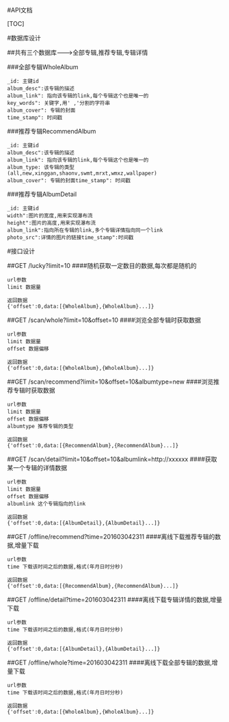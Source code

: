 #API文档


[TOC]


#数据库设计

##共有三个数据库———>全部专辑,推荐专辑,专辑详情

###全部专辑WholeAlbum
```
_id: 主键id
album_desc":该专辑的描述
album_link": 指向该专辑的link,每个专辑这个也是唯一的
key_words": 关键字,用' ,'分割的字符串
album_cover": 专辑的封面
time_stamp": 时间戳
```

###推荐专辑RecommendAlbum
```
_id: 主键id
album_desc":该专辑的描述
album_link": 指向该专辑的link,每个专辑这个也是唯一的
album_type: 该专辑的类型(all,new,xinggan,shaonv,swmt,mrxt,wmxz,wallpaper)
album_cover": 专辑的封面time_stamp": 时间戳
```


###推荐专辑AlbumDetail
```
_id: 主键id
width":图片的宽度,用来实现瀑布流
height":图片的高度,用来实现瀑布流
album_link":指向所在专辑的link,多个专辑详情指向同一个link
photo_src":详情的图片的链接time_stamp":时间戳
```



#接口设计

##GET /lucky?limit=10
####随机获取一定数目的数据,每次都是随机的
```
url参数
limit 数据量

返回数据
{'offset':0,data:[{WholeAlbum},{WholeAlbum}...]}
```




##GET /scan/whole?limit=10&offset=10
####浏览全部专辑时获取数据
```
url参数
limit 数据量
offset 数据偏移

返回数据
{'offset':0,data:[{WholeAlbum},{WholeAlbum}...]}
```


##GET /scan/recommend?limit=10&offset=10&albumtype=new
####浏览推荐专辑时获取数据
```
url参数
limit 数据量
offset 数据偏移
albumtype 推荐专辑的类型

返回数据
{'offset':0,data:[{RecommendAlbum},{RecommendAlbum}...]}
```

##GET /scan/detail?limit=10&offset=10&albumlink=http://xxxxxx
####获取某一个专辑的详情数据
```
url参数
limit 数据量
offset 数据偏移
albumlink 这个专辑指向的link

返回数据
{'offset':0,data:[{AlbumDetail},{AlbumDetail}...]}
```


##GET /offline/recommend?time=201603042311
####离线下载推荐专辑的数据,增量下载
```
url参数
time 下载该时间之后的数据,格式(年月日时分秒)

返回数据
{'offset':0,data:[{RecommendAlbum},{RecommendAlbum}...]}
```

##GET /offline/detail?time=201603042311
####离线下载专辑详情的数据,增量下载
```
url参数
time 下载该时间之后的数据,格式(年月日时分秒)

返回数据
{'offset':0,data:[{AlbumDetail},{AlbumDetail}...]}
```

##GET /offline/whole?time=201603042311
####离线下载全部专辑的数据,增量下载
```
url参数
time 下载该时间之后的数据,格式(年月日时分秒)

返回数据
{'offset':0,data:[{WholeAlbum},{WholeAlbum}...]}
```